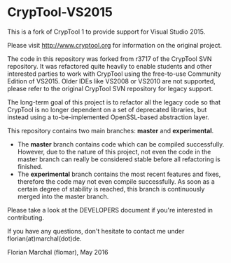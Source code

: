 # CrypTool-VS2015

This is a fork of CrypTool 1 to provide support for Visual Studio 2015.

Please visit http://www.cryptool.org for information on the original project.

The code in this repository was forked from r3717 of the CrypTool SVN repository. It was refactored quite heavily to enable students and other interested parties to work with CrypTool using the free-to-use Community Edition of VS2015. Older IDEs like VS2008 or VS2010 are not supported, please refer to the original CrypTool SVN repository for legacy support.

The long-term goal of this project is to refactor all the legacy code so that CrypTool is no longer dependent on a set of deprecated libraries, but instead using a to-be-implemented OpenSSL-based abstraction layer.

This repository contains two main branches: **master** and **experimental**.

- The **master** branch contains code which can be compiled successfully. However, due to the nature of this project, not even the code in the master branch can really be considered stable before all refactoring is finished.
- The **experimental** branch contains the most recent features and fixes, therefore the code may not even compile successfully. As soon as a certain degree of stability is reached, this branch is continuously merged into the master branch.

Please take a look at the DEVELOPERS document if you're interested in contributing.

If you have any questions, don't hesitate to contact me under florian(at)marchal(dot)de.

Florian Marchal (flomar), May 2016
